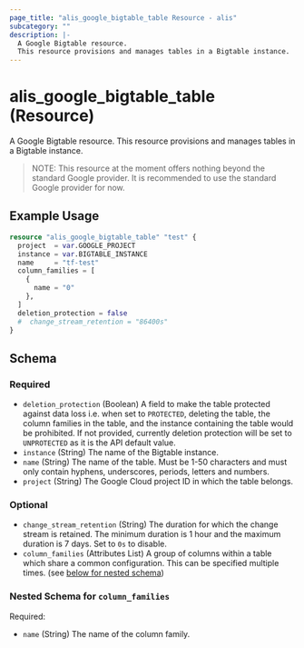 ```yaml
---
page_title: "alis_google_bigtable_table Resource - alis"
subcategory: ""
description: |-
  A Google Bigtable resource.
  This resource provisions and manages tables in a Bigtable instance.
---
```


# alis_google_bigtable_table (Resource)

A Google Bigtable resource.
This resource provisions and manages tables in a Bigtable instance.

> NOTE: This resource at the moment offers nothing beyond the standard Google provider. It is recommended to use the standard Google provider for now.



## Example Usage

```terraform
resource "alis_google_bigtable_table" "test" {
  project  = var.GOOGLE_PROJECT
  instance = var.BIGTABLE_INSTANCE
  name     = "tf-test"
  column_families = [
    {
      name = "0"
    },
  ]
  deletion_protection = false
  #  change_stream_retention = "86400s"
}
```



<!-- schema generated by tfplugindocs -->
## Schema

### Required

- `deletion_protection` (Boolean) A field to make the table protected against data loss i.e. when set to `PROTECTED`, deleting the table,
the column families in the table, and the instance containing the table would be prohibited.
If not provided, currently deletion protection will be set to `UNPROTECTED` as it is the API default value.
- `instance` (String) The name of the Bigtable instance.
- `name` (String) The name of the table. Must be 1-50 characters and must only contain hyphens, underscores, periods, letters and numbers.
- `project` (String) The Google Cloud project ID in which the table belongs.

### Optional

- `change_stream_retention` (String) The duration for which the change stream is retained. The minimum duration is 1 hour and the maximum duration is 7 days. Set to `0s` to disable.
- `column_families` (Attributes List) A group of columns within a table which share a common configuration. This can be specified multiple times. (see [below for nested schema](#nestedatt--column_families))

<a id="nestedatt--column_families"></a>
### Nested Schema for `column_families`

Required:

- `name` (String) The name of the column family.


